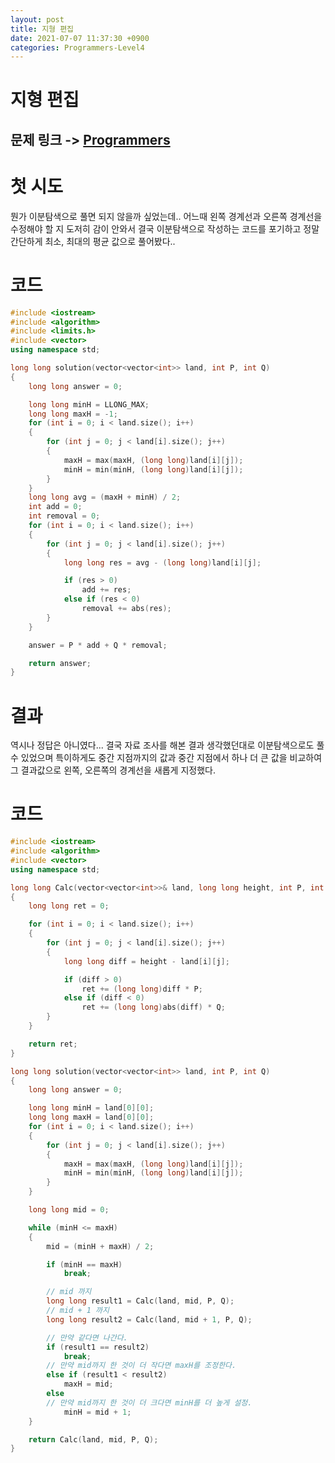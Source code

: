 ```yaml
---
layout: post
title: 지형 편집
date: 2021-07-07 11:37:30 +0900
categories: Programmers-Level4
---
```


# 지형 편집
## 문제 링크 -> [Programmers](https://programmers.co.kr/learn/courses/30/lessons/12984)

# 첫 시도
뭔가 이분탐색으로 풀면 되지 않을까 싶었는데.. 어느때 왼쪽 경계선과 오른쪽 경계선을 수정해야 할 지 도저히 감이 안와서 결국 이분탐색으로 작성하는 코드를 포기하고 정말 간단하게 최소, 최대의 평균 값으로 풀어봤다..

# 코드
```C++
#include <iostream>
#include <algorithm>
#include <limits.h>
#include <vector>
using namespace std;

long long solution(vector<vector<int>> land, int P, int Q)
{
	long long answer = 0;

	long long minH = LLONG_MAX;
	long long maxH = -1;
	for (int i = 0; i < land.size(); i++)
	{
		for (int j = 0; j < land[i].size(); j++)
		{
			maxH = max(maxH, (long long)land[i][j]);
			minH = min(minH, (long long)land[i][j]);
		}
	}
	long long avg = (maxH + minH) / 2;
	int add = 0;
	int removal = 0;
	for (int i = 0; i < land.size(); i++)
	{
		for (int j = 0; j < land[i].size(); j++)
		{
			long long res = avg - (long long)land[i][j];

			if (res > 0)
				add += res;
			else if (res < 0)
				removal += abs(res);
		}
	}

	answer = P * add + Q * removal;

	return answer;
}
```

# 결과
역시나 정답은 아니였다... 결국 자료 조사를 해본 결과 생각했던대로 이분탐색으로도 풀 수 있었으며 특이하게도 중간 지점까지의 값과 중간 지점에서 하나 더 큰 값을 비교하여 그 결과값으로 왼쪽, 오른쪽의 경계선을 새롭게 지정했다.

# 코드
```C++
#include <iostream>
#include <algorithm>
#include <vector>
using namespace std;

long long Calc(vector<vector<int>>& land, long long height, int P, int Q)
{
	long long ret = 0;

	for (int i = 0; i < land.size(); i++)
	{
		for (int j = 0; j < land[i].size(); j++)
		{
			long long diff = height - land[i][j];

			if (diff > 0)
				ret += (long long)diff * P;
			else if (diff < 0)
				ret += (long long)abs(diff) * Q;
		}
	}

	return ret;
}

long long solution(vector<vector<int>> land, int P, int Q)
{
	long long answer = 0;

	long long minH = land[0][0];
	long long maxH = land[0][0];
	for (int i = 0; i < land.size(); i++)
	{
		for (int j = 0; j < land[i].size(); j++)
		{
			maxH = max(maxH, (long long)land[i][j]);
			minH = min(minH, (long long)land[i][j]);
		}
	}

	long long mid = 0;

	while (minH <= maxH)
	{
		mid = (minH + maxH) / 2;

		if (minH == maxH)
			break;

        // mid 까지
		long long result1 = Calc(land, mid, P, Q);
        // mid + 1 까지
		long long result2 = Calc(land, mid + 1, P, Q);

        // 만약 같다면 나간다.
		if (result1 == result2)
			break;
        // 만약 mid까지 한 것이 더 작다면 maxH를 조정한다.
		else if (result1 < result2)
			maxH = mid;
		else
        // 만약 mid까지 한 것이 더 크다면 minH를 더 높게 설정.
			minH = mid + 1;
	}

	return Calc(land, mid, P, Q);
}
```
